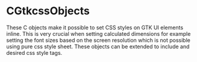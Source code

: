 # CGtkcssObjects
These C objects make it possible to set CSS styles on GTK UI elements inline. This is very crucial when setting calculated dimensions for example setting the font sizes based on the screen resolution which is not possible using pure css style sheet. These objects can be extended to include and desired css style tags.
